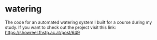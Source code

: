 # watering
The code for an automated watering system I built for a course during my study.
If you want to check out the project visit this link: https://showreel.fhstp.ac.at/post/649
